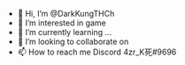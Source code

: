 - 👋 Hi, I’m @DarkKungTHCh
- 👀 I’m interested in game
- 🌱 I’m currently learning ...
- 💞️ I’m looking to collaborate on 
- 📫 How to reach me Discord 4zr_K死#9696

<!---
DarkKungTHCh/DarkKungTHCh is a ✨ special ✨ repository because its `README.md` (this file) appears on your GitHub profile.
You can click the Preview link to take a look at your changes.
--->
